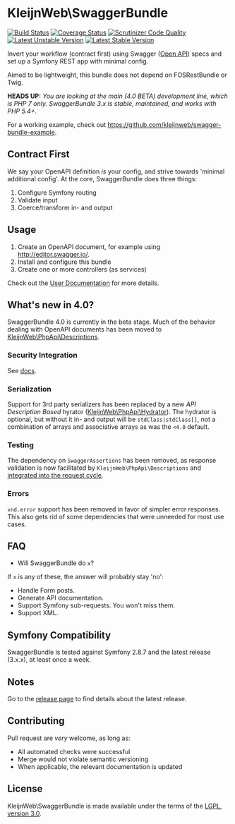 # KleijnWeb\SwaggerBundle 
[![Build Status](https://travis-ci.org/kleijnweb/swagger-bundle.svg?branch=master)](https://travis-ci.org/kleijnweb/swagger-bundle)
[![Coverage Status](https://coveralls.io/repos/github/kleijnweb/swagger-bundle/badge.svg?branch=master)](https://coveralls.io/github/kleijnweb/swagger-bundle?branch=master)
[![Scrutinizer Code Quality](https://scrutinizer-ci.com/g/kleijnweb/swagger-bundle/badges/quality-score.png?b=master)](https://scrutinizer-ci.com/g/kleijnweb/swagger-bundle/?branch=master)
[![Latest Unstable Version](https://poser.pugx.org/kleijnweb/swagger-bundle/v/unstable)](https://packagist.org/packages/kleijnweb/swagger-bundle)
[![Latest Stable Version](https://poser.pugx.org/kleijnweb/swagger-bundle/v/stable)](https://packagist.org/packages/kleijnweb/swagger-bundle)

Invert your workflow (contract first) using Swagger ([Open API](https://openapis.org/)) specs and set up a Symfony REST app with minimal config.

Aimed to be lightweight, this bundle does not depend on FOSRestBundle or Twig.

**HEADS UP:** _You are looking at the main (4.0 BETA) development line, which is PHP 7 only. SwaggerBundle 3.x is stable, maintained, and works with PHP 5.4+._

For a working example, check out https://github.com/kleijnweb/swagger-bundle-example.

## Contract First

We say your OpenAPI definition *is* your config, and strive towards 'minimal additional config'. At the core, SwaggerBundle does three things:

 1. Configure Symfony routing
 2. Validate input
 3. Coerce/transform in- and output

## Usage

1. Create an OpenAPI document, for example using http://editor.swagger.io/.
2. Install and configure this bundle 
3. Create one or more controllers (as services)

Check out the [User Documentation](docs.md) for more details. 

## What's new in 4.0?

SwaggerBundle 4.0 is currently in the beta stage. Much of the behavior dealing with OpenAPI documents has been moved to [KleijnWeb\PhpApi\Descriptions](https://github.com/kleijnweb/php-api-descriptions).

### Security Integration
 
See [docs](docs.md#security).

### Serialization
 
Support for 3rd party serializers has been replaced by a new _API Description Based_ hyrator ([KleijnWeb\PhpApi\Hydrator](https://github.com/kleijnweb/php-api-hydrator)). The hydrator is optional, but without it in- and output will be `stdClass|stdClass[]`, not a combination of arrays and associative arrays as was the `<4.0` default. 

### Testing
 
The dependency on `SwaggerAssertions` has been removed, as response validation is now facilitated by `KleijnWeb\PhpApi\Descriptions` and [integrated into the request cycle](docs.md#testing).

### Errors
 
`vnd.error` support has been removed in favor of simpler error responses. This also gets rid of some dependencies that were unneeded for most use cases.

## FAQ
 
  - Will SwaggerBundle do `x`?
  
 If `x` is any of these, the answer will probably stay 'no':
 
  * Handle Form posts.
  * Generate API documentation.
  * Support Symfony sub-requests. You won't miss them.
  * Support XML.
  
## Symfony Compatibility
 
SwaggerBundle is tested against Symfony 2.8.7 and the latest release (3.x.x), at least once a week.

## Notes
 
Go to the [release page](https://github.com/kleijnweb/swagger-bundle/releases) to find details about the latest release.
 
## Contributing

Pull request are *very* welcome, as long as:

 - All automated checks were successful
 - Merge would not violate semantic versioning 
 - When applicable, the relevant documentation is updated
 
## License
 
KleijnWeb\SwaggerBundle is made available under the terms of the [LGPL, version 3.0](https://spdx.org/licenses/LGPL-3.0.html#licenseText).
